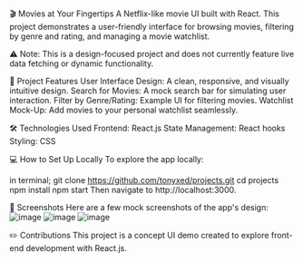 🎬 Movies at Your Fingertips
A Netflix-like movie UI built with React. This project demonstrates a user-friendly interface for browsing movies, filtering by genre and rating, and managing a movie watchlist.

⚠️ Note: This is a design-focused project and does not currently feature live data fetching or dynamic functionality.

🚀 Project Features
User Interface Design: A clean, responsive, and visually intuitive design.
Search for Movies: A mock search bar for simulating user interaction.
Filter by Genre/Rating: Example UI for filtering movies.
Watchlist Mock-Up: Add movies to your personal watchlist seamlessly.

🛠️ Technologies Used
Frontend: React.js
State Management: React hooks
Styling: CSS

💻 How to Set Up Locally
To explore the app locally:

in terminal;
git clone https://github.com/tonyxed/projects.git
cd projects
npm install
npm start
Then navigate to http://localhost:3000.

📜 Screenshots
Here are a few mock screenshots of the app's design:
![image](https://github.com/user-attachments/assets/78fbaad1-5247-4673-a951-e61fb4e2f92b)
![image](https://github.com/user-attachments/assets/051236bf-5e67-43f0-a329-a7cca5188b6a)
![image](https://github.com/user-attachments/assets/b5541e03-c37b-49bd-8832-7fd886251303)


✏️ Contributions
This project is a concept UI demo created to explore front-end development with React.js.
